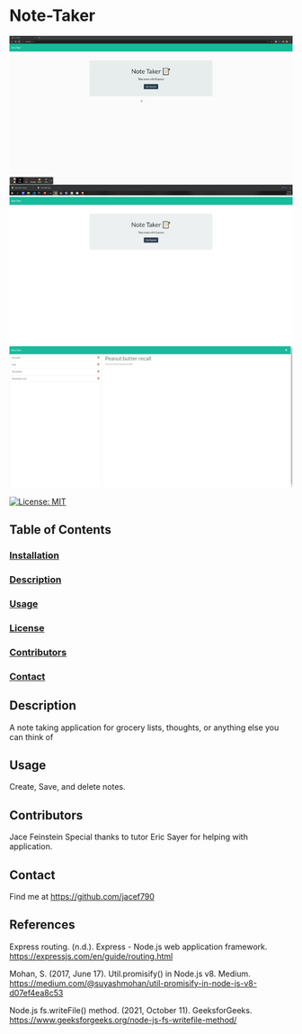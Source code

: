# Note-Taker
![gif](./imgs/noteTakerGIf.gif)
![homepage](./imgs/Note%20Taker.png)
![notePage](./imgs/Note%20Taker%20(1).png)

[![License: MIT](https://img.shields.io/badge/License-MIT-yellow.svg)](https://opensource.org/licenses/MIT)

## Table of Contents

### [Installation](#installation)

### [Description](#description)

### [Usage](#usage)

### [License](#license)

### [Contributors](#contributors)

### [Contact](#contact)




## Description
 A note taking application for grocery lists, thoughts, or anything else you can think of


## Usage
Create, Save, and delete notes.



## Contributors
Jace Feinstein
Special thanks to tutor Eric Sayer for helping with application.


## Contact
Find me at https://github.com/jacef790

## References
Express routing. (n.d.). Express - Node.js web application framework. https://expressjs.com/en/guide/routing.html

Mohan, S. (2017, June 17). Util.promisify() in Node.js v8. Medium. https://medium.com/@suyashmohan/util-promisify-in-node-js-v8-d07ef4ea8c53

Node.js fs.writeFile() method. (2021, October 11). GeeksforGeeks. https://www.geeksforgeeks.org/node-js-fs-writefile-method/
